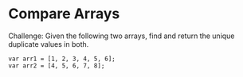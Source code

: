 # Compare Arrays

Challenge:
Given the following two arrays, find and return the unique duplicate values in both.

```
var arr1 = [1, 2, 3, 4, 5, 6];
var arr2 = [4, 5, 6, 7, 8];
```
